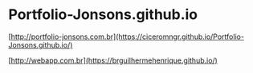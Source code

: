 # Portfolio-Jonsons.github.io
[http://portfolio-jonsons.com.br](https://ciceromngr.github.io/Portfolio-Jonsons.github.io/)



[http://webapp.com.br](https://brguilhermehenrique.github.io/)
